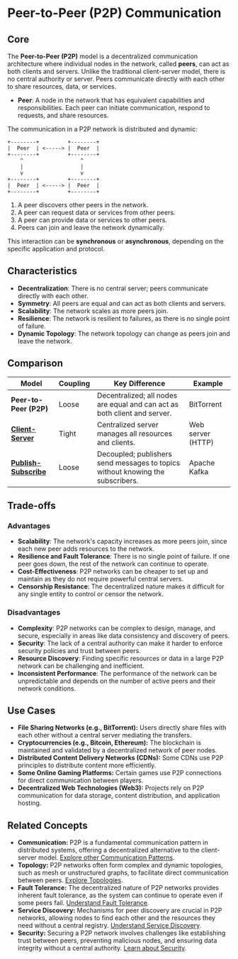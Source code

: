 # Peer-to-Peer (P2P) Communication

## Core

The **Peer-to-Peer (P2P)** model is a decentralized communication architecture where individual nodes in the network, called **peers**, can act as both clients and servers. Unlike the traditional client-server model, there is no central authority or server. Peers communicate directly with each other to share resources, data, or services.

-   **Peer**: A node in the network that has equivalent capabilities and responsibilities. Each peer can initiate communication, respond to requests, and share resources.

The communication in a P2P network is distributed and dynamic:

```
+--------+         +--------+
|  Peer  | <-----> |  Peer  |
+--------+         +--------+
    ^                  ^
    |                  |
    v                  v
+--------+         +--------+
|  Peer  | <-----> |  Peer  |
+--------+         +--------+
```

1.  A peer discovers other peers in the network.
2.  A peer can request data or services from other peers.
3.  A peer can provide data or services to other peers.
4.  Peers can join and leave the network dynamically.

This interaction can be **synchronous** or **asynchronous**, depending on the specific application and protocol.

## Characteristics

- **Decentralization**: There is no central server; peers communicate directly with each other.
- **Symmetry**: All peers are equal and can act as both clients and servers.
- **Scalability**: The network scales as more peers join.
- **Resilience**: The network is resilient to failures, as there is no single point of failure.
- **Dynamic Topology**: The network topology can change as peers join and leave the network.

## Comparison

| Model | Coupling | Key Difference | Example |
|---|---|---|---|
| **Peer-to-Peer (P2P)** | Loose | Decentralized; all nodes are equal and can act as both client and server. | BitTorrent |
| **[Client-Server](../client-server)** | Tight | Centralized server manages all resources and clients. | Web server (HTTP) |
| **[Publish-Subscribe](../pubsub)** | Loose | Decoupled; publishers send messages to topics without knowing the subscribers. | Apache Kafka |

## Trade-offs

### Advantages

-   **Scalability**: The network's capacity increases as more peers join, since each new peer adds resources to the network.
-   **Resilience and Fault Tolerance**: There is no single point of failure. If one peer goes down, the rest of the network can continue to operate.
-   **Cost-Effectiveness**: P2P networks can be cheaper to set up and maintain as they do not require powerful central servers.
-   **Censorship Resistance**: The decentralized nature makes it difficult for any single entity to control or censor the network.

### Disadvantages

-   **Complexity**: P2P networks can be complex to design, manage, and secure, especially in areas like data consistency and discovery of peers.
-   **Security**: The lack of a central authority can make it harder to enforce security policies and trust between peers.
-   **Resource Discovery**: Finding specific resources or data in a large P2P network can be challenging and inefficient.
-   **Inconsistent Performance**: The performance of the network can be unpredictable and depends on the number of active peers and their network conditions.

## Use Cases

-   **File Sharing Networks (e.g., BitTorrent):** Users directly share files with each other without a central server mediating the transfers.
-   **Cryptocurrencies (e.g., Bitcoin, Ethereum):** The blockchain is maintained and validated by a decentralized network of peer nodes.
-   **Distributed Content Delivery Networks (CDNs):** Some CDNs use P2P principles to distribute content more efficiently.
-   **Some Online Gaming Platforms:** Certain games use P2P connections for direct communication between players.
-   **Decentralized Web Technologies (Web3):** Projects rely on P2P communication for data storage, content distribution, and application hosting.

## Related Concepts

-   **Communication:** P2P is a fundamental communication pattern in distributed systems, offering a decentralized alternative to the client-server model. [Explore other Communication Patterns](../README.md).
-   **Topology:** P2P networks often form complex and dynamic topologies, such as mesh or unstructured graphs, to facilitate direct communication between peers. [Explore Topologies](../../topology/README.md).
-   **Fault Tolerance:** The decentralized nature of P2P networks provides inherent fault tolerance, as the system can continue to operate even if some peers fail. [Understand Fault Tolerance](../../fault-tolerance/README.md).
-   **Service Discovery:** Mechanisms for peer discovery are crucial in P2P networks, allowing nodes to find each other and the resources they need without a central registry. [Understand Service Discovery](../../service-discovery/README.md).
-   **Security:** Securing a P2P network involves challenges like establishing trust between peers, preventing malicious nodes, and ensuring data integrity without a central authority. [Learn about Security](../../security/README.md).
